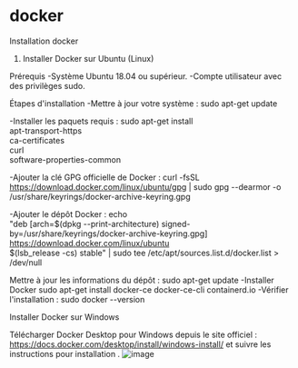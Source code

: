 # docker
Installation docker

1. Installer Docker sur Ubuntu (Linux)

Prérequis
-Système Ubuntu 18.04 ou supérieur.
-Compte utilisateur avec des privilèges sudo.

Étapes d'installation
  -Mettre à jour votre système :
  sudo apt-get update

 -Installer les paquets requis :
  sudo apt-get install \
  apt-transport-https \
  ca-certificates \
  curl \
  software-properties-common

 -Ajouter la clé GPG officielle de Docker :
  curl -fsSL https://download.docker.com/linux/ubuntu/gpg | sudo gpg --dearmor -o /usr/share/keyrings/docker-archive-keyring.gpg

  -Ajouter le dépôt Docker :
   echo \
  "deb [arch=$(dpkg --print-architecture) signed-by=/usr/share/keyrings/docker-archive-keyring.gpg] https://download.docker.com/linux/ubuntu \
  $(lsb_release -cs) stable" | sudo tee /etc/apt/sources.list.d/docker.list > /dev/null

Mettre à jour les informations du dépôt :
  sudo apt-get update
-Installer Docker 
sudo apt-get install docker-ce docker-ce-cli containerd.io
-Vérifier l'installation :
  sudo docker --version

 Installer Docker sur Windows  

 Télécharger Docker Desktop pour Windows depuis le site officiel :
   https://docs.docker.com/desktop/install/windows-install/
et suivre les instructions pour installation .
![image](https://github.com/user-attachments/assets/8ebe34a6-a337-4ccf-b5ef-6ee36cc8f2aa)




